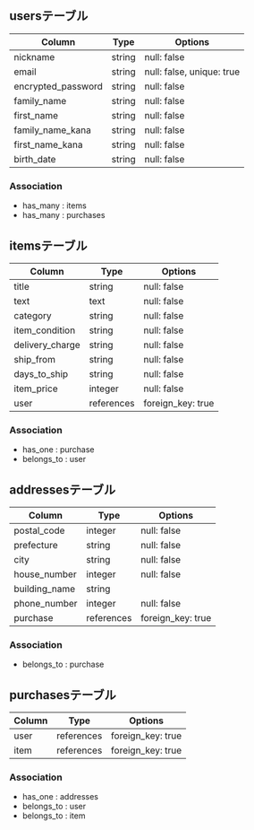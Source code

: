 ## usersテーブル
| Column             | Type   | Options     |
| ------------------ | ------ | ----------- |
| nickname           | string | null: false               |
| email              | string | null: false, unique: true |
| encrypted_password | string | null: false               |
| family_name        | string | null: false               |
| first_name         | string | null: false               |
| family_name_kana   | string | null: false               |
| first_name_kana    | string | null: false               |
| birth_date         | string | null: false               |

### Association
- has_many : items
- has_many : purchases


## itemsテーブル
| Column          | Type       | Options           |
| --------------- | ---------- | ----------------- |
| title           | string     | null: false       |
| text            | text       | null: false       |
| category        | string     | null: false       |
| item_condition  | string     | null: false       |
| delivery_charge | string     | null: false       |
| ship_from       | string     | null: false       |
| days_to_ship    | string     | null: false       |
| item_price      | integer    | null: false       |
| user            | references | foreign_key: true |

### Association
- has_one    : purchase
- belongs_to : user


## addressesテーブル
| Column        | Type       | Options           |
| ------------- | ---------- | ----------------- |
| postal_code   | integer    | null: false       |
| prefecture    | string     | null: false       |
| city          | string     | null: false       |
| house_number  | integer    | null: false       |
| building_name | string     |
| phone_number  | integer    | null: false       |
| purchase      | references | foreign_key: true |

### Association
- belongs_to : purchase


## purchasesテーブル
| Column        | Type       | Options           |
| ------------- | ---------- | ----------------- |
| user          | references | foreign_key: true |
| item          | references | foreign_key: true |

### Association
- has_one    : addresses
- belongs_to : user
- belongs_to : item